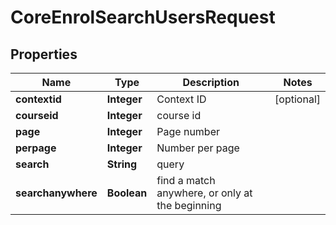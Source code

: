 

# CoreEnrolSearchUsersRequest


## Properties

| Name | Type | Description | Notes |
|------------ | ------------- | ------------- | -------------|
|**contextid** | **Integer** | Context ID |  [optional] |
|**courseid** | **Integer** | course id |  |
|**page** | **Integer** | Page number |  |
|**perpage** | **Integer** | Number per page |  |
|**search** | **String** | query |  |
|**searchanywhere** | **Boolean** | find a match anywhere, or only at the beginning |  |



